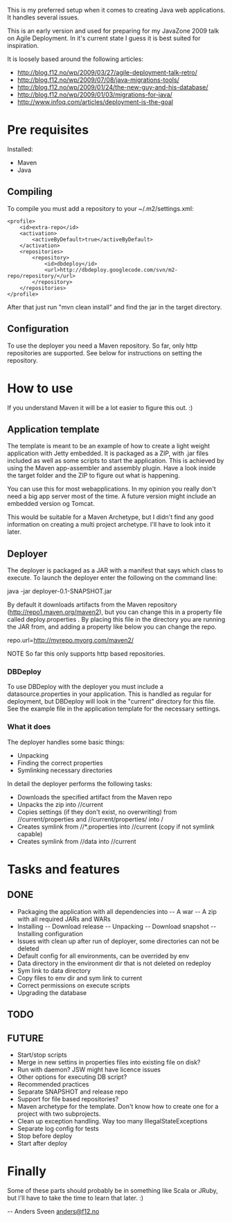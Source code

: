 This is my preferred setup when it comes to creating
Java web applications. It handles several issues.

This is an early version and used for preparing for
my JavaZone 2009 talk on Agile Deployment. In it's current
state I guess it is best suited for inspiration.

It is loosely based around the following articles:

- http://blog.f12.no/wp/2009/03/27/agile-deployment-talk-retro/
- http://blog.f12.no/wp/2009/07/08/java-migrations-tools/
- http://blog.f12.no/wp/2009/01/24/the-new-guy-and-his-database/
- http://blog.f12.no/wp/2009/01/03/migrations-for-java/
- http://www.infoq.com/articles/deployment-is-the-goal

# Pre requisites 

Installed:

- Maven
- Java

## Compiling
To compile you must add a repository to your ~/.m2/settings.xml:

	<profile>
		<id>extra-repo</id>
		<activation>
			<activeByDefault>true</activeByDefault>
		</activation>
		<repositories>
			<repository>
				<id>dbdeploy</id>
				<url>http://dbdeploy.googlecode.com/svn/m2-repo/repository/</url>
			</repository>
		</repositories>
	</profile>

After that just run "mvn clean install" and find the jar in the target directory.

## Configuration
To use the deployer you need a Maven repository. So far, only http
repositories are supported. See below for instructions on setting the
repository.

# How to use
If you understand Maven it will be a lot easier to figure this out. :)

## Application template
The template is meant to be an example of how to create a light weight 
application with Jetty embedded. It is packaged as a ZIP, with .jar 
files included as well as some scripts to start the application. This is 
achieved by using the Maven app-assembler and assembly plugin. Have a 
look inside the target folder and the ZIP to figure out what is 
happening. 

You can use this for most webapplications. In my opinion you really 
don't need a big app server most of the time. A future version might
include an embedded version og Tomcat.

This would be suitable for a Maven Archetype, but I didn't find any good 
information on creating a multi project archetype. I'll have to look 
into it later. 

## Deployer
The deployer is packaged as a JAR with a manifest that says which class 
to execute. To launch the deployer enter the following on the command 
line: 

java -jar deployer-0.1-SNAPSHOT.jar <env> <groupId> <artifactId> <version> 

By default it downloads artifacts from the Maven repository 
(http://repo1.maven.org/maven2), but you can change this in a property 
file called deploy.properties . By placing this file in the directory 
you are running the JAR from, and adding a property like below you can 
change the repo. 

repo.url=http://myrepo.myorg.com/maven2/ 

NOTE So far this only supports http based repositories.

### DBDeploy
To use DBDeploy with the deployer you must include a datasource.properties
in your application. This is handled as regular for deployment, but DBDeploy
will look in the "current" directory for this file. See the example file
in the application template for the necessary settings.

### What it does
The deployer handles some basic things:
- Unpacking
- Finding the correct properties
- Symlinking necessary directories

In detail the deployer performs the following tasks:
- Downloads the specified artifact from the Maven repo
- Unpacks the zip into <artifactId>/<env>/current
- Copies settings (if they don't exist, no overwriting) from 
  <artifactId>/<env>/current/properties and 
  <artifactId>/<env>/current/properties/<env> into
  <artifactId>/<env>
- Creates symlink from <artifactId>/<env>/*.properties into
  <artifactId>/<env>/current (copy if not symlink capable)
- Creates symlink from <artifactId>/<env>/data into
  <artifactId>/<env>/current

# Tasks and features

## DONE
- Packaging the application with all dependencies into
-- A war
-- A zip with all required JARs and WARs
- Installing
-- Download release
-- Unpacking
-- Download snapshot
-- Installing configuration
- Issues with clean up after run of deployer, some directories can not be deleted
- Default config for all environments, can be overrided by env
- Data directory in the environment dir that is not deleted on redeploy
- Sym link to data directory
- Copy files to env dir and sym link to current
- Correct permissions on execute scripts
- Upgrading the database

## TODO

## FUTURE
- Start/stop scripts
- Merge in new settins in properties files into existing file on disk?
- Run with daemon? JSW might have licence issues
- Other options for executing DB script?
- Recommended practices
- Separate SNAPSHOT and release repo
- Support for file based repositories?
- Maven archetype for the template. Don't know how to create one for a project
  with two subprojects.
- Clean up exception handling. Way too many IllegalStateExceptions
- Separate log config for tests
- Stop before deploy
- Start after deploy 

# Finally
Some of these parts should probably be in something like Scala or JRuby, 
but I'll have to take the time to learn that later. :) 



-- Anders Sveen <anders@f12.no>
